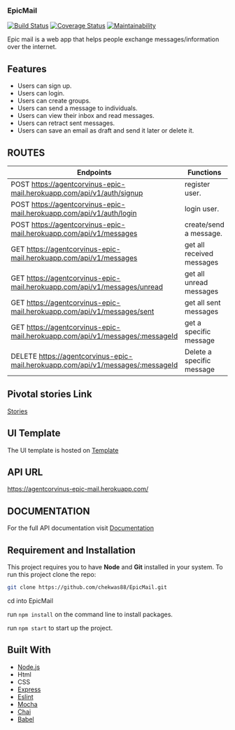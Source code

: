 ### EpicMail
[![Build Status](https://travis-ci.org/chekwas88/EpicMail.svg?branch=develop)](https://travis-ci.org/chekwas88/EpicMail)
[![Coverage Status](https://coveralls.io/repos/github/chekwas88/EpicMail/badge.svg?branch=develop)](https://coveralls.io/github/chekwas88/EpicMail?branch=develop)
[![Maintainability](https://api.codeclimate.com/v1/badges/6c78ab08d1695947b679/maintainability)](https://codeclimate.com/github/chekwas88/EpicMail/maintainability)


Epic mail is a web app that helps people exchange messages/information over the internet.

## Features

- Users can sign up.
- Users can login.
- Users can create groups.
- Users can send a message to individuals.
- Users can view their inbox and read messages.
- Users can retract sent messages.
- Users can save an email as draft and send it later or delete it.


## ROUTES 
|Endpoints                                                                                             |  Functions                   |
|------------------------------------------------------------------------------------------------------|------------------------------|
| POST    https://agentcorvinus-epic-mail.herokuapp.com/api/v1/auth/signup                             | register user.               | 
| POST    https://agentcorvinus-epic-mail.herokuapp.com/api/v1/auth/login                              | login user.                  | 
| POST    https://agentcorvinus-epic-mail.herokuapp.com/api/v1/messages                                | create/send a message.       | 
| GET     https://agentcorvinus-epic-mail.herokuapp.com/api/v1/messages                                | get all received messages    | 
| GET     https://agentcorvinus-epic-mail.herokuapp.com/api/v1/messages/unread                         | get all unread messages      | 
| GET     https://agentcorvinus-epic-mail.herokuapp.com/api/v1/messages/sent                           | get all sent messages        | 
| GET     https://agentcorvinus-epic-mail.herokuapp.com/api/v1/messages/:messageId                     | get a specific message       |
| DELETE  https://agentcorvinus-epic-mail.herokuapp.com/api/v1/messages/:messageId                     | Delete a specific message    |

## Pivotal stories Link
[Stories](https://www.pivotaltracker.com/n/projects/2315381)

## UI Template
The UI template is hosted on [Template](https://chekwas88.github.io/EpicMail/index.html)


## API URL
https://agentcorvinus-epic-mail.herokuapp.com/

## DOCUMENTATION
For the full API documentation visit [Documentation](https://agentcorvinus-epic-mail.herokuapp.com/api/v1/docs)

## Requirement and Installation
This project requires you to have **Node** and  **Git** installed in your system.
To run this project clone the repo:

```sh
git clone https://github.com/chekwas88/EpicMail.git
```

cd into EpicMail

run `npm install` on the command line to install packages.

run `npm start` to start up the project.

## Built With

- [Node.js](https://nodejs.org/)
- Html
- CSS
- [Express](https://expressjs.com)
- [Eslint](https://eslint.org)
- [Mocha](https://mochajs.org)
- [Chai](http://chaijs.com)
- [Babel](https://babeljs.io)

